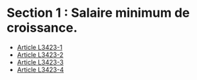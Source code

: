 # Section 1 : Salaire minimum de croissance.

* [Article L3423-1](./LEGIARTI000018201746.md)
* [Article L3423-2](./LEGIARTI000018201744.md)
* [Article L3423-3](./LEGIARTI000018201741.md)
* [Article L3423-4](./LEGIARTI000018201738.md)
